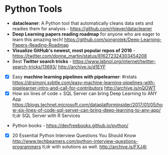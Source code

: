Python Tools
==== 
- **datacleaner**: A Python tool that automatically cleans data sets and readies them for analysis - https://github.com/rhiever/datacleaner
- **Deep Learning papers reading roadmap** for anyone who are eager to learn this amazing tech! https://github.com/songrotek/Deep-Learning-Papers-Reading-Roadmap
- **Visualize GitHub's newest, most popular repos of 2016** - https://twitter.com/donne_martin/status/816272324303454208
- Best **Twitter search tricks** - https://www.labnol.org/internet/twitter-search-tricks/13693/  http://archive.is/d1EYF
- [X] Easy **machine learning pipelines with pipelearner**: #rstats https://drsimonj.svbtle.com/easy-machine-learning-pipelines-with-pipelearner-intro-and-call-for-contributors http://archive.is/nQOWT  
- [X] How six lines of code + SQL Server can bring Deep Learning to ANY App https://blogs.technet.microsoft.com/dataplatforminsider/2017/01/05/how-six-lines-of-code-sql-server-can-bring-deep-learning-to-any-app/  tl;dr SQL Server with R Services
- Python books - https://devfreebooks.github.io/python/
- [X] 20 Essential Python Interview Questions You Should Know http://www.techbeamers.com/python-interview-questions-programmers tl;dr with solutions as well. http://archive.is/FXJ4t